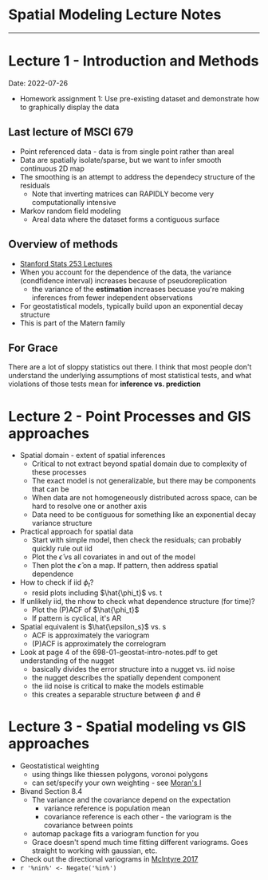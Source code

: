 # Spatial Modeling Lecture Notes

------------------------------------------------------------------------

# Lecture 1 - Introduction and Methods

Date: 2022-07-26

 - Homework assignment 1:
Use pre-existing dataset and demonstrate how to graphically display the data

## Last lecture of MSCI 679
 - Point referenced data - data is from single point rather than areal
 - Data are spatially isolate/sparse, but we want to infer smooth continuous 2D map
 - The smoothing is an attempt to address the dependecy structure of the residuals
 	 - Note that inverting matrices can RAPIDLY become very computationally intensive
 - Markov random field modeling
 	 - Areal data where the dataset forms a contiguous surface

## Overview of methods
 - [Stanford Stats 253 Lectures](https://web.stanford.edu/class/stats253/lectures.html)
 - When you account for the dependence of the data, the variance (condfidence interval) increases because of pseudoreplication 
 	 - the variance of the **estimation** increases becuase you're making inferences from fewer independent observations
 - For geostatistical models, typically build upon an exponential decay structure
 - This is part of the Matern family
 
 
 
 
## For Grace
There are a lot of sloppy statistics out there. I think that most people don't understand the underlying assumptions of most statistical tests, and what violations of those tests mean for **inference vs. prediction** 

# Lecture 2 - Point Processes and GIS approaches

 - Spatial domain - extent of spatial inferences
 	 - Critical to not extract beyond spatial domain due to complexity of these processes
 	 - The exact model is not generalizable, but there may be components that can be
 	 - When data are not homogeneously distributed across space, can be hard to resolve one or another axis
 	 - Data need to be contiguous for something like an exponential decay variance structure
 - Practical approach for spatial data
 	 - Start with simple model, then check the residuals; can probably quickly rule out iid
 	 - Plot the $\hat{\epsilon}$ vs all covariates in and out of the model
 	 - Then plot the $\hat{\epsilon}$ on a map. If pattern, then address spatial dependence
 - How to check if iid $\phi_t$?
 	 - resid plots including $\hat{\phi_t}$ vs. t
 - If unlikely iid, the nhow to check what dependence structure (for time)?
 	 - Plot the (P)ACF of $\hat{\phi_t}$
 	 - If pattern is cyclical, it's AR
 - Spatial equivalent is $\hat{\epsilon_s}$ vs. s
 	 - ACF is approximately the variogram
 	 - (P)ACF is approximately the correlogram
 - Look at page 4 of the 698-01-geostat-intro-notes.pdf to get understanding of the nugget
 	 - basically divides the error structure into a nugget vs. iid noise
 	 - the nugget describes the spatially dependent component
 	 - the iid noise is critical to make the models estimable
 	 - this creates a separable structure between $\phi$ and $\theta$

# Lecture 3 - Spatial modeling vs GIS approaches

 - Geostatistical weighting
 	 - using things like thiessen polygons, voronoi polygons
 	 - can set/specify your own weighting - see [Moran's I](https://rspatial.org/terra/analysis/3-spauto.html#compute-morans-i)
 - Bivand Section 8.4
 	 - The variance and the covariance depend on the expectation
 	 	 - variance reference is population mean
 	 	 - covariance reference is each other - the variogram is the covariance between points
 	 - automap package fits a variogram function for you
 	 - Grace doesn't spend much time fitting different variograms. Goes straight to working with gaussian, etc.
 - Check out the directional variograms in [McIntyre 2017](https://rstudio-pubs-static.s3.amazonaws.com/278913_fe56260e076a494fb87904a5c2f226dd.html)
 - `r '%nin%' <- Negate('%in%')`
